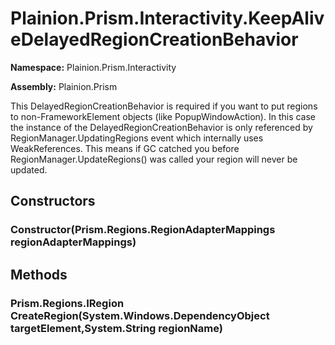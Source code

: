 
# Plainion.Prism.Interactivity.KeepAliveDelayedRegionCreationBehavior

**Namespace:** Plainion.Prism.Interactivity

**Assembly:** Plainion.Prism

This DelayedRegionCreationBehavior is required if you want to put regions to non-FrameworkElement objects (like PopupWindowAction). In this case the instance of the DelayedRegionCreationBehavior is only referenced by RegionManager.UpdatingRegions event which internally uses WeakReferences. This means if GC catched you before RegionManager.UpdateRegions() was called your region will never be updated.


## Constructors

### Constructor(Prism.Regions.RegionAdapterMappings regionAdapterMappings)


## Methods

### Prism.Regions.IRegion CreateRegion(System.Windows.DependencyObject targetElement,System.String regionName)
